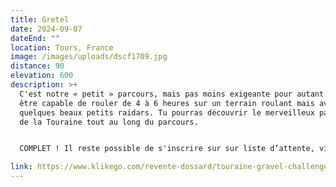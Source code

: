 ```yaml
---
title: Gretel
date: 2024-09-07
dateEnd: ""
location: Tours, France
image: /images/uploads/dscf1709.jpg
distance: 90
elevation: 600
description: >+
  C'est notre « petit » parcours, mais pas moins exigeante pour autant ! Tu dois
  être capable de rouler de 4 à 6 heures sur un terrain roulant mais avec
  quelques beaux petits raidars. Tu pourras découvrir le merveilleux patrimoine
  de la Touraine tout au long du parcours.


  COMPLET ! Il reste possible de s'inscrire sur sur liste d’attente, via la bourse aux dossards.

link: https://www.klikego.com/revente-dossard/touraine-gravel-challenge--5-2024/1591316274595-10
---
```

